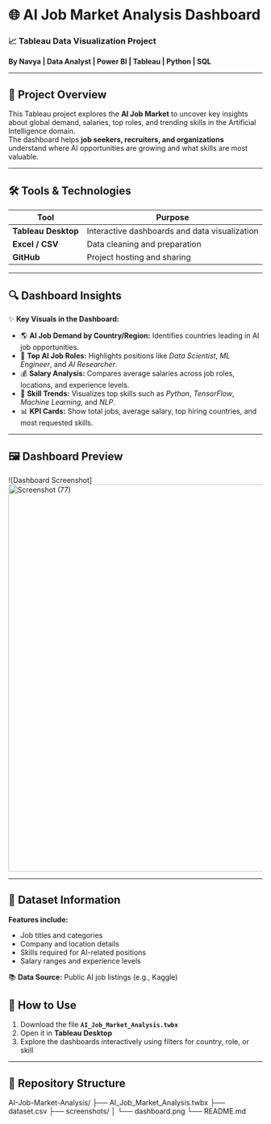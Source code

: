 # 🌐 AI Job Market Analysis Dashboard

### 📈 Tableau Data Visualization Project  
**By Navya | Data Analyst | Power BI | Tableau | Python | SQL**

---

## 🧠 Project Overview  
This Tableau project explores the **AI Job Market** to uncover key insights about global demand, salaries, top roles, and trending skills in the Artificial Intelligence domain.  
The dashboard helps **job seekers, recruiters, and organizations** understand where AI opportunities are growing and what skills are most valuable.

---

## 🛠 Tools & Technologies  
| Tool | Purpose |
|------|----------|
| **Tableau Desktop** | Interactive dashboards and data visualization |
| **Excel / CSV** | Data cleaning and preparation |
| **GitHub** | Project hosting and sharing |

---

## 🔍 Dashboard Insights  
✨ **Key Visuals in the Dashboard:**  
- 🌎 **AI Job Demand by Country/Region:** Identifies countries leading in AI job opportunities.  
- 💼 **Top AI Job Roles:** Highlights positions like *Data Scientist*, *ML Engineer*, and *AI Researcher*.  
- 💰 **Salary Analysis:** Compares average salaries across job roles, locations, and experience levels.  
- 🧩 **Skill Trends:** Visualizes top skills such as *Python*, *TensorFlow*, *Machine Learning*, and *NLP*.  
- 📊 **KPI Cards:** Show total jobs, average salary, top hiring countries, and most requested skills.  

---

## 🖼 Dashboard Preview  
![Dashboard Screenshot] <img width="1366" height="768" alt="Screenshot (77)" src="https://github.com/user-attachments/assets/aabd2251-876c-482b-947e-d419ff89caae" />


---

## 🧩 Dataset Information  
**Features include:**  
- Job titles and categories  
- Company and location details  
- Skills required for AI-related positions  
- Salary ranges and experience levels  

📚 **Data Source:** Public AI job listings (e.g., Kaggle)


## 🚀 How to Use  
1. Download the file **`AI_Job_Market_Analysis.twbx`**  
2. Open it in **Tableau Desktop**  
3. Explore the dashboards interactively using filters for country, role, or skill  

---

## 📁 Repository Structure  
AI-Job-Market-Analysis/
├── AI_Job_Market_Analysis.twbx
├── dataset.csv
├── screenshots/
│ └── dashboard.png
└── README.md




